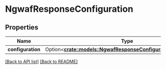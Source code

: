 # NgwafResponseConfiguration

## Properties

Name | Type | Description | Notes
------------ | ------------- | ------------- | -------------
**configuration** | Option<[**crate::models::NgwafResponseConfigurationConfiguration**](NgwafResponseConfigurationConfiguration.md)> |  | 

[[Back to API list]](../README.md#documentation-for-api-endpoints) [[Back to README]](../README.md)



